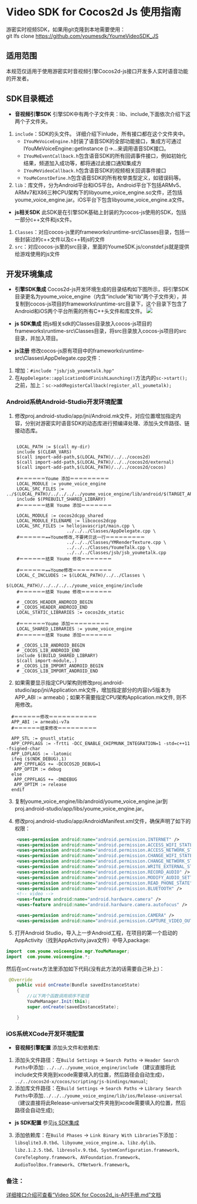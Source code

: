 # Video SDK for Cocos2d Js 使用指南

游密实时视频SDK，如果用git克隆到本地需要使用：  
git lfs clone https://github.com/youmesdk/YoumeVideoSDK_JS

## 适用范围

本规范仅适用于使用游密实时音视频引擎Cocos2d-js接口开发多人实时语音功能的开发者。

## SDK目录概述

* **音视频引擎SDK**
引擎SDK中有两个子文件夹：lib、include,下面依次介绍下这两个子文件夹。

 1. `include`：SDK的头文件。
详细介绍下inlude，所有接口都在这个文件夹中。
     * `IYouMeVoiceEngine.h`封装了语音SDK的全部功能接口，集成方可通过IYouMeVoiceEngine::getInstance ()->…来调用语音SDK接口。
     * `IYouMeEventCallback.h`包含语音SDK的所有回调事件接口，例如初始化结果，频道加入成功等，都将通过此接口通知集成方
     * `IYouMeVideoCallback.h`包含语音SDK的视频相关回调事件接口
     * `YouMeConstDefine.h`包含语音SDK的所有枚举类型定义，如错误码等。
 2. `lib`：库文件，分为Android平台和iOS平台。Android平台下包括ARMv5、ARMv7和X86三种CPU架构下的libyoume_voice_engine.so文件，还包括youme_voice_engine.jar。iOS平台下包含libyoume_voice_engine.a文件。

* **js相关SDK**
此SDK是在引擎SDK基础上封装的为cocos-js使用的SDK，包括一部分c++文件和js文件。
 1. `Classes`：对应cocos-js里的frameworks\runtime-src\Classes目录，包括一些封装过的c++文件以及c++转js的文件
 2. `src`：对应cocos-js里的src目录，里面的YoumeSDK.js/constdef.js就是提供给游戏使用的js文件

## 开发环境集成
* **引擎SDK集成**
Cocos2d-js开发环境生成的目录结构如下图所示，将引擎SDK目录更名为youme_voice_engine（内含“include”和“lib”两个子文件夹），并复制到cocos-js项目的frameworks\runtime-src目录下，这个目录下包含了Android和iOS两个平台所需的所有C++头文件和库文件。
![](/doc/images/talk_cocos_project_directory.png)

* **js SDK集成**
把js相关sdk的Classes目录放入cocos-js项目的frameworks\runtime-src\Classes目录，将src目录放入cocos-js项目的src目录，并加入项目。

* **js注册**
修改cocos-js原有项目中的frameworks\runtime-src\Classes\AppDelegate.cpp文件：
 1. 增加：`#include "jsb/jsb_youmetalk.hpp"`
 2. 在`AppDelegate::applicationDidFinishLaunching()`方法内的`sc->start();`之前，加上：`sc->addRegisterCallback(register_all_youmetalk);`


### Android系统Android-Studio开发环境配置

1. 修改proj.android-studio/app/jni/Android.mk文件，对应位置增加指定内容，分别对游密实时语音SDK的动态库进行预编译处理、添加头文件路径、链接动态库。

``` Shell

    LOCAL_PATH := $(call my-dir)
    include $(CLEAR_VARS)
    $(call import-add-path,$(LOCAL_PATH)/../../cocos2d)
    $(call import-add-path,$(LOCAL_PATH)/../../cocos2d/external)
    $(call import-add-path,$(LOCAL_PATH)/../../cocos2d/cocos)

    #＝＝＝＝＝＝Youme 添加＝＝＝＝＝＝＝＝＝
    LOCAL_MODULE := youme_voice_engine
    LOCAL_SRC_FILES := ../$(LOCAL_PATH)/../../../../youme_voice_engine/lib/android/$(TARGET_ARCH_ABI)/libyoume_voice_engine.so
    include $(PREBUILT_SHARED_LIBRARY)
    #＝＝＝＝＝＝结束 Youme 添加＝＝＝＝＝＝＝

    LOCAL_MODULE := cocos2dcpp_shared
    LOCAL_MODULE_FILENAME := libcocos2dcpp
    LOCAL_SRC_FILES := hellojavascript/main.cpp \
                       ../../../Classes/AppDelegate.cpp \
    #＝＝＝＝＝＝==Youme修改,不要拷贝这一行＝＝＝＝＝＝＝＝＝
                       ../../../Classes/YMRenderTexture.cpp \
                       ../../../Classes/YoumeTalk.cpp \
                       ../../../Classes/jsb/jsb_youmetalk.cpp
    #＝＝＝＝＝＝结束 Youme 修改＝＝＝＝＝＝＝

    #＝＝＝＝＝＝==Youme修改＝＝＝＝＝＝＝＝＝
    LOCAL_C_INCLUDES := $(LOCAL_PATH)/../../Classes \
                        $(LOCAL_PATH)/../../../../youme_voice_engine/include
    #＝＝＝＝＝＝结束 Youme 修改＝＝＝＝＝＝＝

    # _COCOS_HEADER_ANDROID_BEGIN
    # _COCOS_HEADER_ANDROID_END
    LOCAL_STATIC_LIBRARIES := cocos2dx_static

    #＝＝＝＝＝＝Youme 添加＝＝＝＝＝＝＝＝＝
    LOCAL_SHARED_LIBRARIES := youme_voice_engine
    #＝＝＝＝＝＝结束 Youme 添加＝＝＝＝＝＝＝

    # _COCOS_LIB_ANDROID_BEGIN
    # _COCOS_LIB_ANDROID_END
    include $(BUILD_SHARED_LIBRARY)
    $(call import-module,.)
    # _COCOS_LIB_IMPORT_ANDROID_BEGIN
    # _COCOS_LIB_IMPORT_ANDROID_END

```

2. 如果需要显示指定CPU架构则修改proj.android-studio/app/jni/Application.mk文件，增加指定部分的内容(v5版本为APP_ABI := armeabi)；如果不需要指定CPU架构Application.mk文件, 则不用修改。

``` Shell
  #＝＝＝＝＝＝修改＝＝＝＝＝＝＝＝＝＝＝
  APP_ABI := armeabi-v7a
  #＝＝＝＝＝＝结束修改＝＝＝＝＝＝＝＝＝

  APP_STL := gnustl_static
  APP_CPPFLAGS := -frtti -DCC_ENABLE_CHIPMUNK_INTEGRATION=1 -std=c++11 -fsigned-char
  APP_LDFLAGS := -latomic
  ifeq ($(NDK_DEBUG),1)
   APP_CPPFLAGS += -DCOCOS2D_DEBUG=1
   APP_OPTIM := debug
  else
   APP_CPPFLAGS += -DNDEBUG
   APP_OPTIM := release
  endif
```

3. 复制youme_voice_engine/lib/android/youme_voice_engine.jar到proj.android-studio/app/libs/youme_voice_engine.jar。

4. 修改proj.android-studio/app/AndroidManifest.xml文件，确保声明了如下的权限：

``` xml
    <uses-permission android:name="android.permission.INTERNET" />
    <uses-permission android:name="android.permission.ACCESS_WIFI_STATE" />
    <uses-permission android:name="android.permission.ACCESS_NETWORK_STATE" />
    <uses-permission android:name="android.permission.CHANGE_WIFI_STATE" />
    <uses-permission android:name="android.permission.CHANGE_NETWORK_STATE" />
    <uses-permission android:name="android.permission.WRITE_EXTERNAL_STORAGE" />
    <uses-permission android:name="android.permission.RECORD_AUDIO" />
    <uses-permission android:name="android.permission.MODIFY_AUDIO_SETTINGS" />
    <uses-permission android:name="android.permission.READ_PHONE_STATE" />
    <uses-permission android:name="android.permission.BLUETOOTH" />
    <!-- video -->
    <uses-feature android:name="android.hardware.camera" />
    <uses-feature android:name="android.hardware.camera.autofocus" />

    <uses-permission android:name="android.permission.CAMERA" />
    <uses-permission android:name="android.permission.CAPTURE_VIDEO_OUTPUT" />
```

5. 打开Android Studio，导入上一步Android工程，在项目的第一个启动的AppActivity（找到AppActivity.java文件）中导入package:

``` java
import  com.youme.voiceengine.mgr.YouMeManager;
import  com.youme.voiceengine.*;
```

然后在`onCreate`方法里添加如下代码(没有此方法的话需要自己补上)：

``` java
 @Override
    public void onCreate(Bundle savedInstanceState)
    {
        //以下两个函数调用顺序不能错
        YouMeManager.Init(this);
        super.onCreate(savedInstanceState);

    }

```

### iOS系统XCode开发环境配置

* **音视频引擎配置**
添加头文件和依赖库:
1. 添加头文件路径：在`Build Settings` -> `Search Paths` -> `Header Search Paths`中添加:
    `../../../youme_voice_engine/include`  （建议直接将此include文件夹拖到xcode需要填入的位置，然后路径会自动生成)，
    `../../cocos2d-x/cocos/scripting/js-bindings/manual`;
2. 添加库文件路径：在`Build Settings` -> `Search Paths` -> `Library Search Paths`中添加`../../../youme_voice_engine/lib/ios/Release-universal` （建议直接将此Release-universal文件夹拖到xcode需要填入的位置，然后路径会自动生成);
* **js SDK配置**
参见[js SDK集成](##开发环境集成)
3. 添加依赖库：在`Build Phases`  -> `Link Binary With Libraries`下添加：`libsqlite3.0.tbd`、`libyoume_voice_engine.a`、`libz.dylib`、`libz.1.2.5.tbd`、`libresolv.9.tbd`、`SystemConfiguration.framework`、`CoreTelephony.framework`、`AVFoundation.framework`、`AudioToolBox.framework`、`CFNetwork.framework`。

### 备注：
[详细接口介绍可查看“Video SDK for Cocos2d_js-API手册.md”文档](https://github.com/youmesdk/YoumeVideoSDK_JS/blob/master/Video%20SDK%20for%20Cocos2d_js-API%E6%89%8B%E5%86%8C.md)
